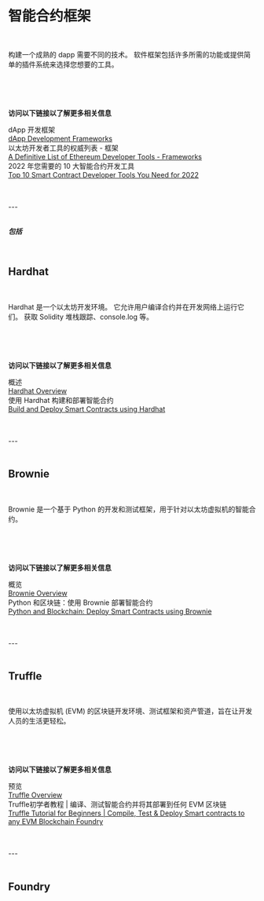 # 智能合约框架<br>

<br>

构建一个成熟的 dapp 需要不同的技术。 软件框架包括许多所需的功能或提供简单的插件系统来选择您想要的工具。<br>

<br>
<br>
<br>

**访问以下链接以了解更多相关信息**<br>

dApp 开发框架<br>
[dApp Development Frameworks](https://ethereum.org/en/developers/docs/frameworks/)<br>
以太坊开发者工具的权威列表 - 框架<br>
[A Definitive List of Ethereum Developer Tools - Frameworks](https://media.consensys.net/an-definitive-list-of-ethereum-developer-tools-2159ce865974#frameworks)<br>
2022 年您需要的 10 大智能合约开发工具<br>
[Top 10 Smart Contract Developer Tools You Need for 2022](https://medium.com/better-programming/top-10-smart-contract-developer-tools-you-need-for-2022-b763f5df689a)<br>

<br>
<br>
---
<br>
<br>

***包括***<br>

<br>

## Hardhat

<br>

Hardhat 是一个以太坊开发环境。 它允许用户编译合约并在开发网络上运行它们。 获取 Solidity 堆栈跟踪、console.log 等。<br>

<br>
<br>
<br>

**访问以下链接以了解更多相关信息**<br>

概述<br>
[Hardhat Overview](https://hardhat.org/hardhat-runner/docs/getting-started#overview)<br>
使用 Hardhat 构建和部署智能合约<br>
[Build and Deploy Smart Contracts using Hardhat](https://youtu.be/GBc3lBrXEBo)<br>

<br>
<br>
---
<br>
<br>

## Brownie<br>

<br>

Brownie 是一个基于 Python 的开发和测试框架，用于针对以太坊虚拟机的智能合约。<br>

<br>
<br>
<br>

**访问以下链接以了解更多相关信息**<br>

概览<br>
[Brownie Overview](https://eth-brownie.readthedocs.io/)<br>
Python 和区块链：使用 Brownie 部署智能合约<br>
[Python and Blockchain: Deploy Smart Contracts using Brownie](https://youtu.be/QfFO22lwSw4)<br>

<br>
<br>
---
<br>
<br>

## Truffle<br>

<br>

使用以太坊虚拟机 (EVM) 的区块链开发环境、测试框架和资产管道，旨在让开发人员的生活更轻松。<br>

<br>
<br>
<br>

**访问以下链接以了解更多相关信息**<br>

预览<br>
[Truffle Overview](https://trufflesuite.com/docs/truffle/)<br>
Truffle初学者教程 | 编译、测试智能合约并将其部署到任何 EVM 区块链<br>
[Truffle Tutorial for Beginners | Compile, Test & Deploy Smart contracts to any EVM Blockchain Foundry](https://youtu.be/62f757RVEvU)<br>

<br>
<br>
---
<br>
<br>

## Foundry
